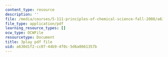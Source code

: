 ```yaml
---
content_type: resource
description: ''
file: /media/courses/5-111-principles-of-chemical-science-fall-2008/a630d1f2cc0744b94f0c5d6a0661357b_7mcSMG0-3FU.pdf
file_type: application/pdf
learning_resource_types: []
ocw_type: OCWFile
resourcetype: Document
title: 3play pdf file
uid: a630d1f2-cc07-44b9-4f0c-5d6a0661357b
---
```

